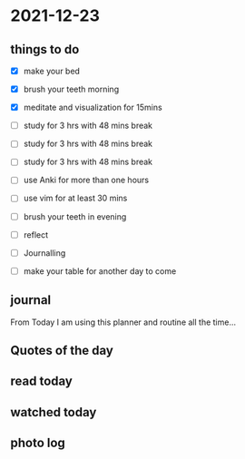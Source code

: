 # 2021-12-23

## things to do 

- [x] make your bed
- [x] brush your teeth morning
- [x] meditate and visualization for 15mins


- [ ] study for 3 hrs with 48 mins break
- [ ] study for 3 hrs with 48 mins break
- [ ] study for 3 hrs with 48 mins break


- [ ] use Anki for more than one hours 
- [ ] use vim for at least 30 mins 


- [ ] brush your teeth in evening
- [ ] reflect
- [ ] Journalling
- [ ] make your table for another day to come 

## journal 

From Today I am using this planner and routine all the time...

## Quotes of the day  

## read today 

## watched today 

## photo log



